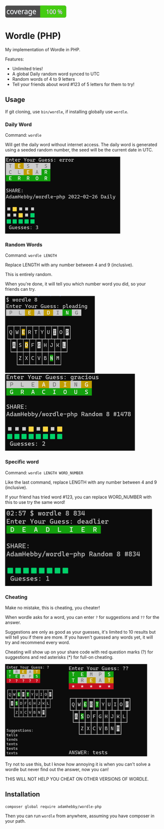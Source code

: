 ![Coverage](.github/badges/coverage.svg)

# Wordle (PHP)

My implementation of Wordle in PHP.

Features:
 - Unlimited tries!
 - A global Daily random word synced to UTC
 - Random words of 4 to 9 letters
 - Tell your friends about word #123 of 5 letters for them to try!

## Usage

If git cloning, use `bin/wordle`, if installing globally use `wordle`.

### Daily Word
Command: `wordle`

Will get the daily word without internet access. The daily word is generated using a seeded random number, the seed will be the current date in UTC.

<img height="250px" src=".github/images/daily.png" alt="Daily Wordle">

### Random Words
Command: `wordle LENGTH`

Replace LENGTH with any number between 4 and 9 (inclusive).

This is entirely random.

When you're done, it will tell you which number word you did, so your friends can try.

<img height="250px" src=".github/images/8-letters.png" alt="Random 8">

<img height="250px" src=".github/images/8-letters-end.png" alt="Random 8">

### Specific word
Command: `wordle LENGTH WORD_NUMBER`

Like the last command, replace LENGTH with any number between 4 and 9 (inclusive).

If your friend has tried word #123, you can replace WORD_NUMBER with this to use try the same word!

<img height="250px" src=".github/images/8-letters-specific.png" alt="834">

### Cheating

Make no mistake, this is cheating, you cheater!

When wordle asks for a word, you can enter `?` for suggestions and `??` for the answer.

Suggestions are only as good as your guesses, it's limited to 10 results but will tell you if there are more. If you haven't guessed any words yet, it will try and recommend every word.

Cheating will show up on your share code with red question marks (?) for suggestions and red asterisks (*) for full-on cheating.

<img height="300px" src=".github/images/cheating-suggestions.png" alt="834"><img height="300px" src=".github/images/cheating-answer.png" alt="834">

Try not to use this, but I know how annoying it is when you can't solve a wordle but never find out the answer, now you can!

THIS WILL NOT HELP YOU CHEAT ON OTHER VERSIONS OF WORDLE.

## Installation

`composer global require adamhebby/wordle-php`

Then you can run `wordle` from anywhere, assuming you have composer in your path.
